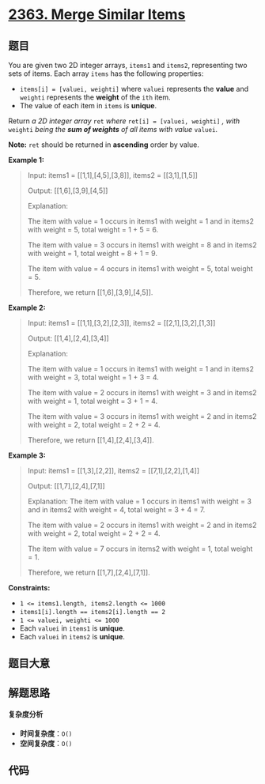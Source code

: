 # [2363. Merge Similar Items](https://leetcode.com/problems/merge-similar-items/)

## 题目

You are given two 2D integer arrays, `items1` and `items2`, representing two
sets of items. Each array `items` has the following properties:

- `items[i] = [valuei, weighti]` where `valuei` represents the **value** and `weighti` represents the **weight** of the `ith` item.
- The value of each item in `items` is **unique**.

Return _a 2D integer array_ `ret` _where_ `ret[i] = [valuei, weighti]` _,_
_with_ `weighti` _being the **sum of weights** of all items with value_
`valuei`.

**Note:** `ret` should be returned in **ascending** order by value.

**Example 1:**

> Input: items1 = [[1,1],[4,5],[3,8]], items2 = [[3,1],[1,5]]
>
> Output: [[1,6],[3,9],[4,5]]
>
> Explanation:
>
> The item with value = 1 occurs in items1 with weight = 1 and in items2 with weight = 5, total weight = 1 + 5 = 6.
>
> The item with value = 3 occurs in items1 with weight = 8 and in items2 with weight = 1, total weight = 8 + 1 = 9.
>
> The item with value = 4 occurs in items1 with weight = 5, total weight = 5.
>
> Therefore, we return [[1,6],[3,9],[4,5]].

**Example 2:**

> Input: items1 = [[1,1],[3,2],[2,3]], items2 = [[2,1],[3,2],[1,3]]
>
> Output: [[1,4],[2,4],[3,4]]
>
> Explanation:
>
> The item with value = 1 occurs in items1 with weight = 1 and in items2 with weight = 3, total weight = 1 + 3 = 4.
>
> The item with value = 2 occurs in items1 with weight = 3 and in items2 with weight = 1, total weight = 3 + 1 = 4.
>
> The item with value = 3 occurs in items1 with weight = 2 and in items2 with weight = 2, total weight = 2 + 2 = 4.
>
> Therefore, we return [[1,4],[2,4],[3,4]].

**Example 3:**

> Input: items1 = [[1,3],[2,2]], items2 = [[7,1],[2,2],[1,4]]
>
> Output: [[1,7],[2,4],[7,1]]
>
> Explanation: The item with value = 1 occurs in items1 with weight = 3 and in items2 with weight = 4, total weight = 3 + 4 = 7.
>
> The item with value = 2 occurs in items1 with weight = 2 and in items2 with weight = 2, total weight = 2 + 2 = 4.
>
> The item with value = 7 occurs in items2 with weight = 1, total weight = 1.
>
> Therefore, we return [[1,7],[2,4],[7,1]].

**Constraints:**

- `1 <= items1.length, items2.length <= 1000`
- `items1[i].length == items2[i].length == 2`
- `1 <= valuei, weighti <= 1000`
- Each `valuei` in `items1` is **unique**.
- Each `valuei` in `items2` is **unique**.

## 题目大意

## 解题思路

#### 复杂度分析

- **时间复杂度**：`O()`
- **空间复杂度**：`O()`

## 代码

```javascript

```
